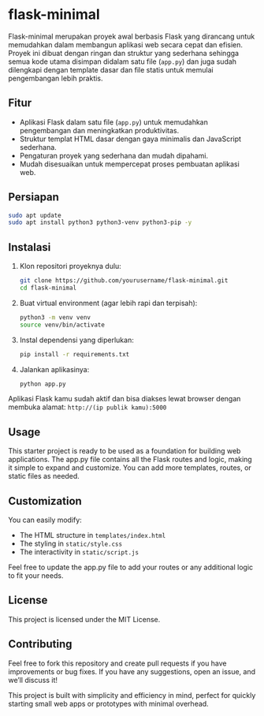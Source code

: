 # flask-minimal

Flask-minimal merupakan proyek awal berbasis Flask yang dirancang untuk memudahkan dalam membangun aplikasi web secara cepat dan efisien. Proyek ini dibuat dengan ringan dan struktur yang sederhana sehingga semua kode utama disimpan didalam satu file (`app.py`) dan juga sudah dilengkapi dengan template dasar dan file statis untuk memulai pengembangan lebih praktis.


## Fitur
- Aplikasi Flask dalam satu file (`app.py`) untuk memudahkan pengembangan dan meningkatkan produktivitas.
- Struktur templat HTML dasar dengan gaya minimalis dan JavaScript sederhana.
- Pengaturan proyek yang sederhana dan mudah dipahami.
- Mudah disesuaikan untuk mempercepat proses pembuatan aplikasi web.

## Persiapan
```bash
sudo apt update
sudo apt install python3 python3-venv python3-pip -y
```

## Instalasi

1. Klon repositori proyeknya dulu:
   ```bash
   git clone https://github.com/yourusername/flask-minimal.git
   cd flask-minimal
   ```

2. Buat virtual environment (agar lebih rapi dan terpisah):
   ```bash
   python3 -m venv venv
   source venv/bin/activate
   ```

3. Instal dependensi yang diperlukan:
   ```bash
   pip install -r requirements.txt
   ```

4. Jalankan aplikasinya:
   ```bash
   python app.py
   ```

Aplikasi Flask kamu sudah aktif dan bisa diakses lewat browser dengan membuka alamat:
`http://(ip publik kamu):5000`

## Usage

This starter project is ready to be used as a foundation for building web applications. The app.py file contains all the Flask routes and logic, making it simple to expand and customize. You can add more templates, routes, or static files as needed.

## Customization
You can easily modify:

 - The HTML structure in `templates/index.html`
 - The styling in `static/style.css`
 - The interactivity in `static/script.js`

Feel free to update the app.py file to add your routes or any additional logic to fit your needs.

## License
This project is licensed under the MIT License.

## Contributing
Feel free to fork this repository and create pull requests if you have improvements or bug fixes. If you have any suggestions, open an issue, and we’ll discuss it!

This project is built with simplicity and efficiency in mind, perfect for quickly starting small web apps or prototypes with minimal overhead.
